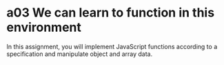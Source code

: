 # a03 We can learn to function in this environment
In this assignment, you will implement JavaScript functions according to a specification and manipulate object and array data.
